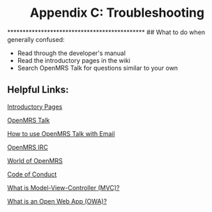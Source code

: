 <center><h1>Appendix C: Troubleshooting</h1></center>
*********************************************
## What to do when generally confused:

* Read through the developer's manual
* Read the introductory pages in the wiki
* Search OpenMRS Talk for questions similar to your own

## Helpful Links:

[Introductory Pages](https://wiki.openmrs.org/display/docs/Introduction+to+OpenMRS)

[OpenMRS Talk](https://talk.openmrs.org)

[How to use OpenMRS Talk with Email](https://talk.openmrs.org/t/openmrs-talk-email-discussion-groups/1165)

[OpenMRS IRC](https://wiki.openmrs.org/display/IRC/Home)

[World of OpenMRS](https://openmrs.org/join-the-community/)

[Code of Conduct](https://wiki.openmrs.org/display/docs/Code+of+Conduct)

[What is Model-View-Controller (MVC)?](https://en.wikipedia.org/wiki/Model%E2%80%93view%E2%80%93controller)

[What is an Open Web App (OWA)?](https://wiki.openmrs.org/display/docs/Open+Web+Apps+Module)
